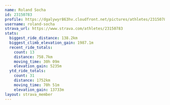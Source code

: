 ```yaml
---
name: Roland Socha
id: 23150783
profile: https://dgalywyr863hv.cloudfront.net/pictures/athletes/23150783/14745672/4/large.jpg
username: roland-socha
strava_url: https://www.strava.com/athletes/23150783
stats:
  biggest_ride_distance: 138.2km
  biggest_climb_elevation_gain: 1987.1m
  recent_ride_totals:
    count: 13
    distance: 758.7km
    moving_time: 30h 09m
    elevation_gain: 5235m
  ytd_ride_totals:
    count: 31
    distance: 1752km
    moving_time: 70h 51m
    elevation_gain: 13733m
layout: strava_member
--- 
```

